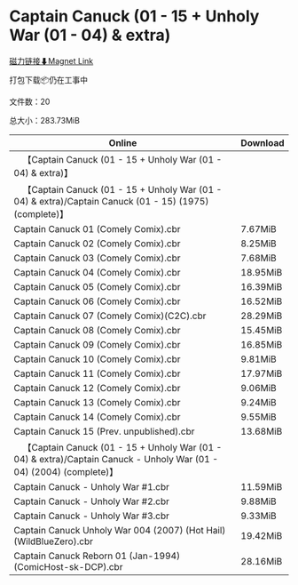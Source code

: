 # Captain Canuck (01 - 15 + Unholy War (01 - 04) & extra)

[磁力链接⬇Magnet Link](magnet:?xt=urn:btih:13a1e9d1c3286a8d00649d012dcf12764383765c&dn=Captain%20Canuck%20%2801%20-%2015%20%2B%20Unholy%20War%20%2801%20-%2004%29%20%26%20extra%29)

打包下载📦仍在工事中

文件数：20

总大小：283.73MiB

Online | Download
--- | ---
&emsp;【Captain Canuck (01 - 15 + Unholy War (01 - 04) & extra)】 | 
&emsp;【Captain Canuck (01 - 15 + Unholy War (01 - 04) & extra)/Captain Canuck (01 - 15) (1975) (complete)】 | 
Captain Canuck 01 (Comely Comix).cbr | 7.67MiB
Captain Canuck 02 (Comely Comix).cbr | 8.25MiB
Captain Canuck 03 (Comely Comix).cbr | 7.68MiB
Captain Canuck 04 (Comely Comix).cbr | 18.95MiB
Captain Canuck 05 (Comely Comix).cbr | 16.39MiB
Captain Canuck 06 (Comely Comix).cbr | 16.52MiB
Captain Canuck 07 (Comely Comix)(C2C).cbr | 28.29MiB
Captain Canuck 08 (Comely Comix).cbr | 15.45MiB
Captain Canuck 09 (Comely Comix).cbr | 16.85MiB
Captain Canuck 10 (Comely Comix).cbr | 9.81MiB
Captain Canuck 11 (Comely Comix).cbr | 17.97MiB
Captain Canuck 12 (Comely Comix).cbr | 9.06MiB
Captain Canuck 13 (Comely Comix).cbr | 9.24MiB
Captain Canuck 14 (Comely Comix).cbr | 9.55MiB
Captain Canuck 15 (Prev. unpublished).cbr | 13.68MiB
&emsp;【Captain Canuck (01 - 15 + Unholy War (01 - 04) & extra)/Captain Canuck - Unholy War (01 - 04) (2004) (complete)】 | 
Captain Canuck - Unholy War #1.cbr | 11.59MiB
Captain Canuck - Unholy War #2.cbr | 9.88MiB
Captain Canuck - Unholy War #3.cbr | 9.33MiB
Captain Canuck Unholy War 004 (2007) (Hot Hail) (WildBlueZero).cbr | 19.42MiB
Captain Canuck Reborn 01 (Jan-1994) (ComicHost-sk-DCP).cbr | 28.16MiB